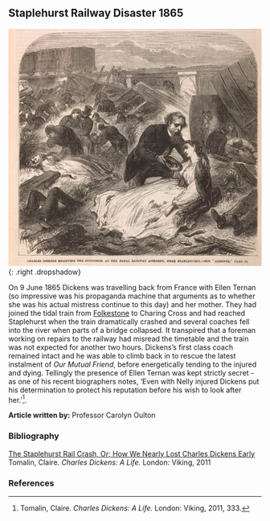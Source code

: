 <param ve-config style="article">

## Staplehurst Railway Disaster 1865

![Staplehurst ©The British Library Board (F60118-30 Images Online).](images/Staplehurst.jpg){: .right .dropshadow}

On 9 June 1865 Dickens was travelling back from France with Ellen Ternan (so impressive was his propaganda machine that arguments as to whether she was his actual mistress continue to this day) and her mother. They had joined the tidal train from [Folkestone](Dickens/Folkestone) to Charing Cross and had reached Staplehurst when the train dramatically crashed and several coaches fell into the river when parts of a bridge collapsed. It transpired that a foreman working on repairs to the railway had misread the timetable and the train was not expected for another two hours. Dickens’s first class coach remained intact and he was able to climb back in to rescue the latest instalment of _Our Mutual Friend_, before energetically tending to the injured and dying. Tellingly the presence of Ellen Ternan was kept strictly secret - as one of his recent biographers notes, ‘Even with Nelly injured Dickens put his determination to protect his reputation before his wish to look after her.’[^ref1]. 

**Article written by:** Professor Carolyn Oulton

### Bibliography
[The Staplehurst Rail Crash, Or; How We Nearly Lost Charles Dickens Early](http://thevictorianist.blogspot.com/2011/01/staplehurst-rail-crash-or-how-we-nearly.html)    
Tomalin, Claire. _Charles Dickens: A Life._ London: Viking, 2011  

### References
[^ref1]: Tomalin, Claire. _Charles Dickens: A Life._ London: Viking, 2011, 333.
